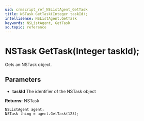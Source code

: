 ```yaml
---
uid: crmscript_ref_NSListAgent_GetTask
title: NSTask GetTask(Integer taskId);
intellisense: NSListAgent.GetTask
keywords: NSListAgent, GetTask
so.topic: reference
---
```


# NSTask GetTask(Integer taskId);

Gets an NSTask object.

## Parameters

* **taskId** The identifier of the NSTask object

**Returns:** NSTask

```crmscript
NSListAgent agent;
NSTask thing = agent.GetTask(123);
```

